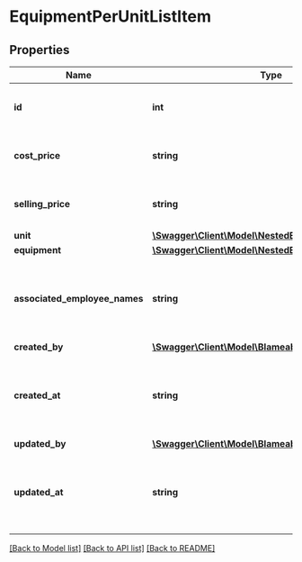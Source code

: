 # EquipmentPerUnitListItem

## Properties
Name | Type | Description | Notes
------------ | ------------- | ------------- | -------------
**id** | **int** | The ID of this bookable unit. | [optional] 
**cost_price** | **string** | Cost price of this bookable unit. | [optional] 
**selling_price** | **string** | Selling price of this bookable unit. | [optional] 
**unit** | [**\Swagger\Client\Model\NestedEquipmentUnitListItem**](NestedEquipmentUnitListItem.md) |  | [optional] 
**equipment** | [**\Swagger\Client\Model\NestedEquipmentListItem**](NestedEquipmentListItem.md) |  | [optional] 
**associated_employee_names** | **string** | All employee full names related to this equipment item. | [optional] 
**created_by** | [**\Swagger\Client\Model\BlameableUser**](BlameableUser.md) |  | [optional] 
**created_at** | **string** | The creation date of the object in ATOM/ISO-8601 format | [optional] 
**updated_by** | [**\Swagger\Client\Model\BlameableUser**](BlameableUser.md) |  | [optional] 
**updated_at** | **string** | The creation date of the object in ATOM/ISO-8601 format | [optional] 

[[Back to Model list]](../README.md#documentation-for-models) [[Back to API list]](../README.md#documentation-for-api-endpoints) [[Back to README]](../README.md)


